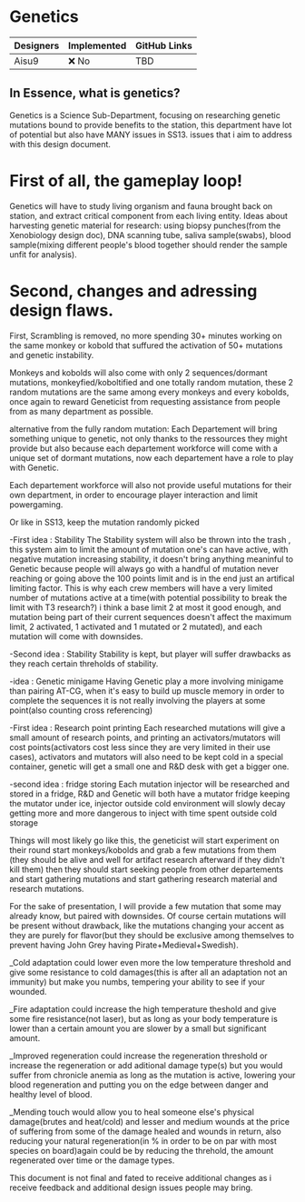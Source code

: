 # Genetics

| Designers     | Implemented | GitHub Links |
|---------------|-------------|--------------|
| Aisu9         | :x: No      | TBD          |


## In Essence, what is genetics?


Genetics is a Science Sub-Department, focusing on researching genetic mutations bound to provide benefits to the station, this department have lot of potential but also have MANY issues in SS13.
issues that i aim to address with this design document.


# First of all, the gameplay loop!


Genetics will have to study living organism and fauna brought back on station, and extract critical component from each living entity.
Ideas about harvesting genetic material for research: using biopsy punches(from the Xenobiology design doc), DNA scanning tube, saliva sample(swabs), blood sample(mixing different people's blood together should render the sample unfit for analysis).


# Second, changes and adressing design flaws.


First, Scrambling is removed, no more spending 30+ minutes working on the same monkey or kobold that suffured the activation of 50+ mutations and genetic instability.

Monkeys and kobolds will also come with only 2 sequences/dormant mutations, monkeyfied/koboltified and one totally random mutation, these 2 random mutations are the same among every monkeys and every kobolds, 
once again to reward Geneticist from requesting assistance from people from as many department as possible.

alternative from the fully random mutation: Each Departement will bring something unique to genetic, not only thanks to the ressources they might provide but also because each departement workforce will come with a unique set of dormant mutations,
now each departement have a role to play with Genetic.

Each departement workforce will also not provide useful mutations for their own department, in order to encourage player interaction and limit powergaming.

Or like in SS13, keep the mutation randomly picked

-First idea : Stability
The Stability system will also be thrown into the trash , this system aim to limit the amount of mutation one's can have active, with negative mutation increasing stability,
it doesn't bring anything meaninful to Genetic because people will always go with a handful of mutation never reaching or going above the 100 points limit and is in the end just an artifical limiting factor.
This is why each crew members will have a very limited number of mutations active at a time(with potential possibility to break the limit with T3 research?)
i think a base limit 2 at most it good enough, and mutation being part of their current sequences doesn't affect the maximum limit, 2 activated, 1 activated and 1 mutated or 2 mutated), and each mutation will come with downsides.

-Second idea : Stability
Stability is kept, but player will suffer drawbacks as they reach certain threholds of stability.

-idea : Genetic minigame
Having Genetic play a more involving minigame than pairing AT-CG, when it's easy to build up muscle memory in order to complete the sequences it is not really involving the players at some point(also counting cross referencing)

-First idea : Research point printing
Each researched mutations will give a small amount of research points, and printing an activators/mutators will cost points(activators cost less since they are very limited in their use cases), activators and mutators will also need to be kept cold in a special container, genetic will get a small one and R&D desk with get a bigger one.

-second idea : fridge storing
Each mutation injector will be researched and stored in a fridge, R&D and Genetic will both have a mutator fridge keeping the mutator under ice, injector outside cold environment will slowly decay getting more and more dangerous to inject with time spent outside cold storage

Things will most likely go like this, the geneticist will start experiment on their round start monkeys/kobolds and grab a few mutations from them
(they should be alive and well for artifact research afterward if they didn't kill them) then they should start seeking people from other departements and start gathering mutations and start gathering research material and research mutations.

For the sake of presentation, I will provide a few mutation that some may already know, but paired with downsides. Of course certain mutations will be present without drawback,
like the mutations changing your accent as they are purely for flavor(but they should be exclusive among themselves to prevent having John Grey having Pirate+Medieval+Swedish).

_Cold adaptation could lower even more the low temperature threshold and give some resistance to cold damages(this is after all an adaptation not an immunity) but make you numbs, tempering your ability to see if your wounded.

_Fire adaptation could increase the high temperature theshold and give some fire resistance(not laser), but as long as your body temperature is lower than a certain amount you are slower by a small but significant amount.

_Improved regeneration could increase the regeneration threshold or increase the regeneration or add aditional damage type(s) but you would suffer from chronicle anemia as long as the mutation is active,
 lowering your blood regeneration and putting you on the edge between danger and healthy level of blood.

_Mending touch would allow you to heal someone else's physical damage(brutes and heat/cold) and lesser and medium wounds at the price of suffering from some of the damage healed and wounds in return,
also reducing your natural regeneration(in % in order to be on par with most species on board)again could be by reducing the threhold, the amount regenerated over time or the damage types.

This document is not final and fated to receive additional changes as i receive feedback and additional design issues people may bring.
